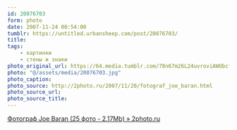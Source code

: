 ```yaml
---
id: 20076703
form: photo
date: 2007-11-24 00:54:00
tumblr: https://untitled.urbansheep.com/post/20076703/
title:
tags:
    - картинки
    - стены и знаки
photo_original_url: https://64.media.tumblr.com/78n67m26L24uvroviAWUbcfn_1280.jpg
photo: "@/assets/media/20076703.jpg"
photo_caption:
photo_source: http://2photo.ru/2007/11/20/fotograf_joe_baran.html
photo_source_url:
photo_source_title:
---
```


<p><a href="http://2photo.ru/2007/11/20/fotograf_joe_baran.html">Фотограф Joe Baran (25 фото - 2.17Mb) » 2photo.ru</a></p>
